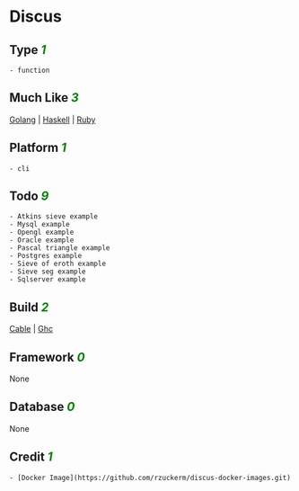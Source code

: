# Discus

## Type <i style='color:green;'>1</i>
	- function
## Much Like <i style='color:green;'>3</i>
[Golang](GOLANG.md) | [Haskell](HASKELL.md) | [Ruby](RUBY.md)
## Platform <i style='color:green;'>1</i>
	- cli
## Todo <i style='color:green;'>9</i>
	- Atkins sieve example
	- Mysql example
	- Opengl example
	- Oracle example
	- Pascal triangle example
	- Postgres example
	- Sieve of eroth example
	- Sieve seg example
	- Sqlserver example
## Build <i style='color:green;'>2</i>
[Cable](https://github.com/bearddan2000?tab=repositories&q=discus+cable&type=&language=&sort=) | [Ghc](https://github.com/bearddan2000?tab=repositories&q=discus+ghc&type=&language=&sort=)
## Framework <i style='color:green;'>0</i>
None
## Database <i style='color:green;'>0</i>
None
## Credit <i style='color:green;'>1</i>
	- [Docker Image](https://github.com/rzuckerm/discus-docker-images.git)